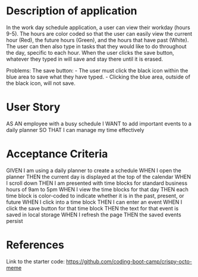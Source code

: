 # Description of application
In the work day schedule application, a user can view their workday (hours 9-5). The hours are color coded so that the user can easily view the current hour (Red), the future hours (Green), and the hours that have past (White). The user can then also type in tasks that they would like to do throughout the day, specific to each hour. When the user clicks the save button, whatever they typed in will save and stay there until it is erased.


Problems: The save button:
    - The user must click the black icon within the blue area to save what they have typed.
    - Clicking the blue area, outside of the black icon, will not save.

# User Story
AS AN employee with a busy schedule
I WANT to add important events to a daily planner
SO THAT I can manage my time effectively

# Acceptance Criteria
GIVEN I am using a daily planner to create a schedule
WHEN I open the planner
THEN the current day is displayed at the top of the calendar
WHEN I scroll down
THEN I am presented with time blocks for standard business hours of 9am to 5pm
WHEN I view the time blocks for that day
THEN each time block is color-coded to indicate whether it is in the past, present, or future
WHEN I click into a time block
THEN I can enter an event
WHEN I click the save button for that time block
THEN the text for that event is saved in local storage
WHEN I refresh the page
THEN the saved events persist

# References
Link to the starter code: https://github.com/coding-boot-camp/crispy-octo-meme

